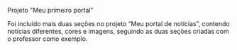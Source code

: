 Projeto "Meu primeiro portal"

Foi incluído mais duas seções no projeto “Meu portal de notícias”, contendo notícias diferentes, cores e imagens, seguindo as duas seções criadas com o professor como exemplo. 
